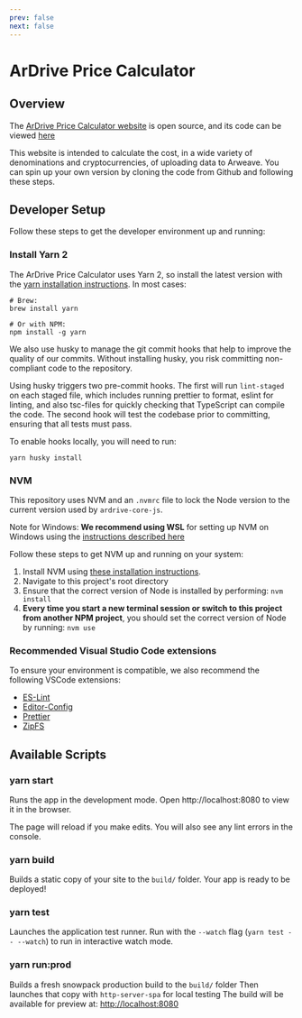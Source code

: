 ```yaml
---
prev: false
next: false
---
```


# ArDrive Price Calculator

## Overview

The [ArDrive Price Calculator website](https://ardrive.io/pricing/) is open source, and its code can be viewed [here](https://github.com/ardriveapp/price-calculator)

This website is intended to calculate the cost, in a wide variety of denominations and cryptocurrencies, of uploading data to Arweave. You can spin up your own version by cloning the code from Github and following these steps.

## Developer Setup

Follow these steps to get the developer environment up and running:

### Install Yarn 2

The ArDrive Price Calculator uses Yarn 2, so install the latest version with the [yarn installation instructions][yarn-install]. In most cases:

```shell
# Brew:
brew install yarn

# Or with NPM:
npm install -g yarn
```

We also use husky to manage the git commit hooks that help to improve the quality of our commits. Without installing husky, you risk committing non-compliant code to the repository.

Using husky triggers two pre-commit hooks. The first will run `lint-staged` on each staged file, which includes running prettier to format, eslint for linting, and also tsc-files for quickly checking that TypeScript can compile the code. The second hook will test the codebase prior to committing, ensuring that all tests must pass.

To enable hooks locally, you will need to run:

```shell
yarn husky install
```

### NVM

This repository uses NVM and an `.nvmrc` file to lock the Node version to the current version used by `ardrive-core-js`.

Note for Windows: **We recommend using WSL** for setting up NVM on Windows using the [instructions described here][wsl-install]

Follow these steps to get NVM up and running on your system:

1. Install NVM using [these installation instructions][nvm-install].
2. Navigate to this project's root directory
3. Ensure that the correct version of Node is installed by performing: `nvm install`
4. **Every time you start a new terminal session or switch to this project from another NPM project**, you should set the correct version of Node by running: `nvm use`

### Recommended Visual Studio Code extensions

To ensure your environment is compatible, we also recommend the following VSCode extensions:

-   [ES-Lint][eslint-vscode]
-   [Editor-Config][editor-config-vscode]
-   [Prettier][prettier-vscode]
-   [ZipFS][zipfs-vscode]

## Available Scripts

### yarn start

Runs the app in the development mode.
Open http://localhost:8080 to view it in the browser.

The page will reload if you make edits.
You will also see any lint errors in the console.

### yarn build

Builds a static copy of your site to the `build/` folder.
Your app is ready to be deployed!

### yarn test

Launches the application test runner.
Run with the `--watch` flag (`yarn test -- --watch`) to run in interactive watch mode.

### yarn run:prod

Builds a fresh snowpack production build to the `build/` folder
Then launches that copy with `http-server-spa` for local testing
The build will be available for preview at: <http://localhost:8080>

[yarn-install]: https://yarnpkg.com/getting-started/install
[nvm-install]: https://github.com/nvm-sh/nvm#installing-and-updating
[wsl-install]: https://code.visualstudio.com/docs/remote/wsl
[editor-config-vscode]: https://marketplace.visualstudio.com/items?itemName=EditorConfig.EditorConfig
[prettier-vscode]: https://marketplace.visualstudio.com/items?itemName=esbenp.prettier-vscode
[zipfs-vscode]: https://marketplace.visualstudio.com/items?itemName=arcanis.vscode-zipfs
[eslint-vscode]: https://marketplace.visualstudio.com/items?itemName=dbaeumer.vscode-eslint